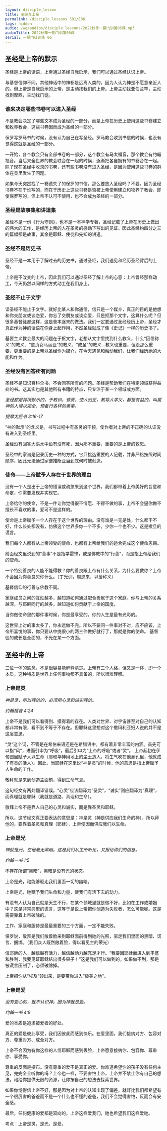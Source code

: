 ```yaml
---
layout: disciple_lesson
title: 圣经与上帝
permalink: /disciple_lessons_S01/E06
tags: hidden
audio: /wg/audios/disciple_lessons/2022秋季一期门训第06课.mp3
audioTitle: 2022秋季一期门训第06课
serial: 一期门徒训练 06
---
```


## 圣经是上帝的默示

圣经是上帝的话语，上帝通过圣经自我启示，我们可以通过圣经认识上帝。

与基督信仰不同，其他神话中的神都是远离人类的，因为人认为神是不愿意亲近人的。但上帝是自我启示的上帝，是主动找我们的上帝。上帝主动找亚伯兰罕，主动找到摩西，主动找门徒。

### 谁来决定哪些书卷可以进入圣经

不是教会决定了哪些文本成为圣经的一部分，而是上帝在历史上使用这些书卷建立和牧养教会，这些书卷因而成为圣经的一部分。

保罗写罗马书的时候，没有认为自己在写圣经。罗马教会收到书信的时候，也没有觉得这就是圣经的一部分。

一开始，各个教会只有全部书卷的一部分，这个教会有马太福音，那个教会有约翰福音。当后来全世界的教会联合在一起的时候，逐渐把各自拥有的书卷合在一起。除了现在圣经中收录的书卷，还有些书卷没有进入圣经，是因为使用这些书卷的群体在灵里发生了问题。

 如果今天突然找了一卷遗失了的保罗的书信，那么要放入圣经吗？不要，因为圣经书卷不在于谁写的，而在于历史上这些书卷是否被上帝使用建立和牧养了教会，即使保罗写的，但上帝不认可不使用，也不会成为圣经的一部分。

### 圣经是故事集和讲道集

圣经不是一份《行为守则》，也不是一本神学专著，圣经记载了上帝在历史上做出的伟⼤的⼯作，是经历上帝的⼈在圣灵的感动下写出的⻅证。因此圣经约四分之三的篇幅都是故事，其余是耶稣、使徒和先知的讲道。

### 圣经不是历史书

圣经不是一本用于了解过去的历史书，通过圣经，我们遇见和经历圣经背后的上帝。

上帝是不改变的上帝，因此我们可以通过圣经了解上帝的心意：上帝曾经那样动工，今天仍然以同样的方式动工在我们身上。

### 圣经不止于文字

读圣经不能止于文字。就好比某人和你通信，信只是一个媒介，真正的目的是他想和你交朋友或谈恋爱，你忘了交朋友或谈恋爱，只是抠那个文字，这算什么呢？但很多基督徒都这样，这是舍本逐末的做法。我们一定要通过圣经经历上帝，圣经才真正作为神的话语在你身上起作用，不然圣经就成了像《史记》一样的历史书了。

基要主义教会最大的问题在于抠文字，老想从文字里找到什么教义，什么“因信称义”的教义、“童贞女马丽亚”的教义、“成圣”的教义...教义也重要，但没那么重要，更重要的是上帝以圣经作为媒介，在今天遇见和触动我们，让我们经历祂的大能和作为。

### 圣经没有回答所有问题

圣经不是知识百科全书，不会回答所有的问题。圣经是帮助我们在特定领域获得益处的书。这其实也是其他所有书籍的特点，只专注于某一个领域或方面。

*圣经都是神所默示的，于教训，督责，使人归正，教导人学义，都是有益的。叫属神的人得以完全，预备行各样的善事。*

*提摩太后书 3:16-17*

“神的默示”的含义是，书写过程中有圣灵的干预，使作者对上帝的不正确的认识没有进入到圣经里。

圣经没有回答大洪水中鱼有没有死，因为那不重要，重要的是上帝的救恩。

圣经中的家谱是记录历史一种的方式，它只挑选重要的人记载，并非严格按照时间顺序，因此无法通过家谱推断亚当到底何时被创造。

### 使命——上帝赋予人存在于世界的理由

没有一个人是出于上帝的错误或疏忽来到这个世界，我们都带着上帝美好的旨意和命定，你需要发现并实现它。

上帝给你的使命，不是一件让你觉得很不情愿、不得不做的事，上帝不会逼你做不擅长不喜欢的事，爱可不是这样的。

使命是上帝赋予一个人存在于这个世界的理由。没有谁是一无是处，什么都干不好，什么长处都没有，仿佛这个世界多你一个不多，少你一个也不少。这是撒旦的谎言。

我们每个人都有从上帝领受的使命，也都有上帝给我们的适合完成这个使命恩赐。

前面经文里说到的“善事”不是指学雷锋，或是佛教中的“行善”，而是指上帝给我们的使命。

一个特别善良的人能不能得救？你的善良跟上帝有什么关系，为什么要救你？上帝不会因为你善良欠你什么。（丁光训，周恩来，以爱称义）

基督信仰的行善与佛教不同。

家庭成员之间的互动越多，越知道如何通过配合贡献于这个家庭。你与上帝的关系越深，与耶稣同行的越多，越知道如何贡献于上帝的国度。

当你做使命里的那件事时候，你是最享受的，你的人生是最有光彩的。

这世界上对的事太多了，你永远做不完。所以不要问一件事对不对，应不应该，上帝所喜悦的事，你只要从中挑很小的两三件做好就行了，那就是你的使命。
基督徒的成长是全面的，不光在某一个方面。

## 圣经中的上帝

三位一体的感念，不是很容易能解释清楚。上帝有三个人格，但又是一体，即一个本质。这种特质是世界上任何事物都不具备的，所以很难理解。

### 上帝是灵

*神是灵，所以拜他的，必须用心灵和诚实拜他。* 

*约翰福⾳ 4:24*

上帝不是我们可以看得到、摸得着的存在。人类对世界、对宇宙甚至对自己的认知都非常有限，看不到不等于不存在。但耶稣这里想对这个撒玛利亚妇人说的并不是这层意思。

“灵”这个词，不管是在希伯来语还是在希腊语中，都有着非常丰富的内涵。首先可以指“风”，进而引申为“呼吸”，最后引申为“上帝的呼吸”或者“灵”。
上帝起初在伊甸园里赋予人以生命（耶和华神用地上的尘土造人，将生气吹在他鼻孔里，他就成了有灵的活人）。因此，当耶稣在这里说“神是灵”的时候，他的意思是指上帝赋予人生命的工作。

敬拜就是来到创造主面前，得到生命气息。

这句经文有两处翻译错误。“心灵”应该翻译为“圣灵”，“诚实”则应翻译为“真理”，而真理就是耶稣（我就是道路、真理和生命）。

敬拜上帝不是靠人自己的心灵和诚实，而是靠圣灵和耶稣。

所以，这节经文真正要表达的意思是：神是灵（神是供应我们生命的神），所以拜他的，要靠着圣灵和真理（耶稣），上帝便因而供应我们以生命。

### 上帝是光

*神就是光，在他毫无黑暗。这是我们从主所听见，又报给你们的信息。*

*约翰⼀书 1:5*

不存在所谓“黑暗”，黑暗是没有光的状态。

上帝是光，祂能够驱走我们里面一切的幽暗。

上帝是光，祂赋予我们生命和力量，使我们有活下去的动力。

有没有人认为自己就是天生不行，在某个领域里就是做不好，比如在工作或婚姻中？这是非常典型的谎言，这等于是说上帝把你创造为失败者，怎么可能呢。这是需要靠着上帝破除的。

工作、家庭和服侍是最最重要的三个方面，一定不能失败。

保罗说，敬拜是我们敞着脸来到耶稣面前得到祂的光照，驱走我们里面的黑暗、谎言、捆绑。（我们众人既然敞着脸，得以看见主的荣光）

信耶稣的人，越信越有活力，越信越动力越充足才行。“我要因耶稣而进入到丰盛和胜利，我要见证耶稣结出很多果子！”这是我们可以做到的，如果做不到，那是被谎言压制了，必须破除掉。

上帝把你从“埃及”领出来，是要带你进入“极美之地”。

### 上帝是爱

*没有爱心的，就不认识神。因为神就是爱。*

*约翰⼀书 4:8*

爱的本质是追求被爱者的好处。

真正的爱是彼此享受，我们因彼此而感到快乐。在爱里面，我们接纳对方、包容对方、尊重对方、成全对方。

上帝不会因为有你这样的人信耶稣而感到丢脸，上帝愿意接纳你、包容你、尊重你、享受你。

尊重的反面是摆布。没有尊重的爱不是真正的爱。你难道希望你的孩子没有任何主见，完完全全听你的吗？上帝也一样，不要害怕上帝，上帝并不禁止你有自己的想法。祂给你提供无限的资源，让你按自己的想法去探索世界。

如果你觉得信上帝不好，那是因为对上帝的认知出现了偏差。就好比我们都希望有一个很厉害的爸爸而不是一个什么也不懂的爸爸，我们不会觉得害怕，反而会有安全感。

最后，任何健康的爱都是双向的，上帝这样爱我们，祂也希望我们这样爱祂。

考点：上帝是灵，是光，是爱。
